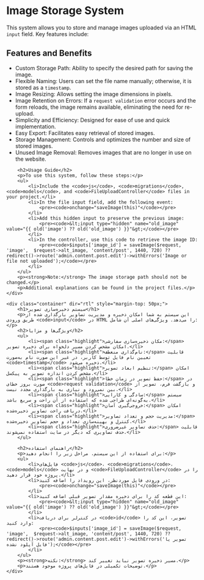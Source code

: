 <body>
    <div class="container">
        <h1>Image Storage System</h1>
        <p>This system allows you to store and manage images uploaded via an HTML <code>input</code> field. Key features include:</p>
        <h2>Features and Benefits</h2>
        <ul>
            <li><span class="highlight">Custom Storage Path:</span> Ability to specify the desired path for saving the image.</li>
            <li><span class="highlight">Flexible Naming:</span> Users can set the file name manually; otherwise, it is stored as a <code>timestamp</code>.</li>
            <li><span class="highlight">Image Resizing:</span> Allows setting the image dimensions in pixels.</li>
            <li><span class="highlight">Image Retention on Errors:</span> If a <code>request validation</code> error occurs and the form reloads, the image remains available, eliminating the need for re-upload.</li>
            <li><span class="highlight">Simplicity and Efficiency:</span> Designed for ease of use and quick implementation.</li>
            <li><span class="highlight">Easy Export:</span> Facilitates easy retrieval of stored images.</li>
            <li><span class="highlight">Storage Management:</span> Controls and optimizes the number and size of stored images.</li>
            <li><span class="highlight">Unused Image Removal:</span> Removes images that are no longer in use on the website.</li>
        </ul>
        
        <h2>Usage Guide</h2>
        <p>To use this system, follow these steps:</p>
        <ul>
            <li>Include the <code>js</code>, <code>migrations</code>, <code>models</code>, and <code>FileUploadController</code> files in your project.</li>
            <li>In the file input field, add the following event:
                <pre><code>onchange="saveImage(this)"</code></pre>
            </li>
            <li>Add this hidden input to preserve the previous image:
                <pre><code>&lt;input type="hidden" name="old_image" value="{{ old('image') ?? old('old_image') }}"&gt;</code></pre>
            </li>
            <li>In the controller, use this code to retrieve the image ID:
                <pre><code>$inputs['image_id'] = saveImage($request, 'image',  $request->alt_image, 'content/post', 1440, 720) ?? redirect()->route('admin.content.post.edit')->withErrors('Image or file not uploaded');</code></pre>
            </li>
        </ul>
        <p><strong>Note:</strong> The image storage path should not be changed.</p>
        <p>Additional explanations can be found in the project files.</p>
    </div>
    
    <div class="container" dir="rtl" style="margin-top: 50px;">
        <h1>سیستم ذخیره‌سازی تصویر</h1>
        <p>این سیستم به شما امکان ذخیره و مدیریت تصاویر بارگذاری شده از طریق ورودی <code>input</code> در HTML را می‌دهد. ویژگی‌های اصلی آن شامل:</p>
        <h2>ویژگی‌ها و مزایا</h2>
        <ul>
            <li><span class="highlight">مکان ذخیره‌سازی سفارشی:</span> امکان مشخص کردن مسیر دلخواه برای ذخیره تصویر.</li>
            <li><span class="highlight">نام‌گذاری منعطف:</span> قابلیت تعیین نام فایل توسط کاربر، در غیر این صورت نام به‌صورت <code>timestamp</code> ذخیره می‌شود.</li>
            <li><span class="highlight">تنظیم ابعاد تصویر:</span> امکان مشخص کردن اندازه تصویر به پیکسل.</li>
            <li><span class="highlight">حفظ تصویر در زمان خطا:</span> در صورت بروز خطای <code>request validation</code> و بازگشت فرم، تصویر از بین نمی‌رود و نیازی به بارگذاری مجدد نیست.</li>
            <li><span class="highlight">سادگی و کارایی:</span> سیستم به‌گونه‌ای طراحی شده که استفاده از آن راحت و سریع باشد.</li>
            <li><span class="highlight">خروجی‌گیری آسان:</span> امکان دریافت راحت تصاویر ذخیره‌شده.</li>
            <li><span class="highlight">مدیریت حجم و تعداد تصاویر:</span> کنترل و بهینه‌سازی تعداد و حجم تصاویر ذخیره‌شده.</li>
            <li><span class="highlight">حذف تصاویر غیرضروری:</span> قابلیت حذف تصاویری که دیگر در سایت استفاده نمی‌شوند.</li>
        </ul>
        
        <h2>راهنمای استفاده</h2>
        <p>برای استفاده از این سیستم، مراحل زیر را انجام دهید:</p>
        <ul>
            <li>فایل‌های <code>js</code>، <code>migrations</code>، <code>models</code> و در نهایت <code>FileUploadController</code> را در پروژه خود قرار دهید.</li>
            <li>در ورودی فایل موردنظر، این رویداد را اضافه کنید:
                <pre><code>onchange="saveImage(this)"</code></pre>
            </li>
            <li>این قطعه کد را برای ذخیره مقدار تصویر قبلی اضافه کنید:
                <pre><code>&lt;input type="hidden" name="old_image" value="{{ old('image') ?? old('old_image') }}"&gt;</code></pre>
            </li>
            <li>در کنترلر برای دریافت <code>id</code> تصویر، این کد را وارد کنید:
                <pre><code>$inputs['image_id'] = saveImage($request, 'image',  $request->alt_image, 'content/post', 1440, 720) ?? redirect()->route('admin.content.post.edit')->withErrors('تصویر یا فایل آپلود نشده');</code></pre>
            </li>
        </ul>
        <p><strong>نکته:</strong> مسیر ذخیره تصویر نباید تغییر کند.</p>
        <p>توضیحات تکمیلی در فایل‌های پروژه موجود هستند.</p>
    </div>
</body>
